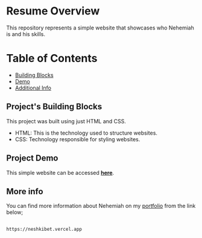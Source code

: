 # Resume Overview  
This repository represents a simple website that showcases who Nehemiah is and his skills.  

# Table of Contents  
* [Building Blocks](#Project's-Building-Blocks)
* [Demo](#Project-Demo)
* [Additional Info](#More-info)

## Project's Building Blocks
This project was built using just HTML and CSS.  
   - HTML: This is the technology used to structure websites.  
   - CSS: Technology responsible for styling websites.  
## Project Demo  
This simple website can be accessed **[here](https://nesbet.github.io/Resume/)**.  

## More info  
You can find more information about Nehemiah on my [portfolio](https://neshkibet.vercel.app) from the link below;
##
    https://neshkibet.vercel.app
##
